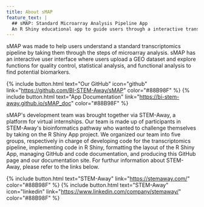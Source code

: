 ```yaml
---
title: About sMAP
feature_text: | 
  ## sMAP: Standard Microarray Analysis Pipeline App
  An R Shiny educational app to guide users through a interactive transcriptomics pipeline
---
```


sMAP was made to help users understand a standard transcriptomics pipeline by taking them through the steps of microarray analysis. sMAP has an interactive user interface where users upload a GEO dataset and explore functions for quality control, statistical analysis, and functional analysis to find potential biomarkers. 

{% include button.html text="Our GitHub" icon="github" link="https://github.com/BI-STEM-Away/sMAP" color="#88B98F" %} {% include button.html text="App Documentation" link="https://bi-stem-away.github.io/sMAP_doc" color="#88B98F" %} 

sMAP's development team was brought together via STEM-Away, a platform for virtual internships. Our team is made up of participants in STEM-Away's bioinformatics pathway who wanted to challenge themselves by taking on the R Shiny App project. We organized our team into five groups, respectively in charge of developing code for the transcriptomics pipeline, implementing code in R Shiny, formatting the layout of the R Shiny App, managing GitHub and code documentation, and producing this GitHub page and our documentation site. For furthur information about STEM-Away, please refer to the links below.


{% include button.html text="STEM-Away"  link="https://stemaway.com/" color="#88B98F" %} {% include button.html text="STEM-Away" icon="linkedin" link="https://www.linkedin.com/company/stemaway/" color="#88B98F" %}
